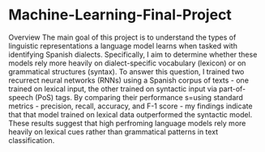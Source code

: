 # Machine-Learning-Final-Project

Overview
The main goal of this project is to understand the types of linguistic representations a language model learns when tasked with identifying Spanish dialects. Specifically, I aim to determine whether these models rely more heavily on dialect-specific vocabulary (lexicon) or on grammatical structures (syntax). To answer this question, I trained two recurrect neural networks (RNNs) using a Spanish corpus of texts - one trained on lexical input, the other trained on syntactic input via part-of-speech (PoS) tags. By comparing their performance s=using standard metrics - precision, recall, accuracy, and F-1 score - my findings indicate that that model trained on lexical data outperformed the syntactic model. These results suggest that high perfroming language models rely more heavily on lexical cues rather than grammatical patterns in text classification. 
